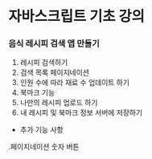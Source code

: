 # 자바스크립트 기초 강의

### 음식 레시피 검색 앱 만들기

1. 레시피 검색하기
2. 검색 목록 페이지네이션
3. 인원 수에 따라 재료 수 업데이트 하기
4. 북마크 기능
5. 나만의 레시피 업로드 하기
6. 내 레시피 및 북마크 정보 서버에 저장하기

- 추가 기능 사항

.페이지네이션 숫자 버튼
